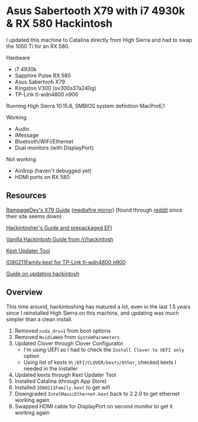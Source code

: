 # Asus Sabertooth X79 with i7 4930k & RX 580 Hackintosh

I updated this machine to Catalina directly from High Sierra and had to swap the 1050 Ti for an RX 580.

Hardware
* i7 4930k
* Sapphire Pulse RX 580
* Asus Sabertooh X79
* Kingston V300 (sv300s37a240g)
* TP-Link tl-wdn4800 n900

Running High Sierra 10.15.6, SMBIOS system definition MacPro6,1

Working
* Audio
* iMessage
* Bluetooth/WiFi/Ethernet
* Dual monitors (with DisplayPort)

Not working
* Airdrop (haven't debugged yet)
* HDMI ports on RX 580

## Resources
[RampageDev's X79 Guide](X79.dmg) ([mediafire mirror](http://www.mediafire.com/file/pd6v64ym2s9fv6n/X79.dmg/file)) (found through [reddit](https://www.reddit.com/r/hackintosh/comments/9ga0r9/rampagedev_x79_dmg/) since their site seems down)

[Hackintosher's Guide and prepackaged EFI](https://hackintosher.com/guides/high-sierra-install-full-guide/)

[Vanilla Hackintosh Guide from /r/hackintosh](https://hackintosh.gitbook.io/-r-hackintosh-vanilla-desktop-guide/)

[Kext Updater Tool](https://bitbucket.org/profdrluigi/kextupdater/downloads/)

[IO80211Family.kext for TP-Link tl-wdn4800 n900](https://www.tonymacx86.com/threads/solved-my-wifi-tl-wdn4800-n900-not-working-after-install-mojave.257115/)

[Guide on updating hackintosh](https://davejansen.com/keeping-your-hackintosh-up-to-date/)

## Overview
This time around, hackintoshing has matured a lot, even in the last 1.5 years since I reinstalled High Sierra on this machine, and updating was much simpler than a clean install.

1. Removed `nvda_drv=1` from boot options
1. Removed `NvidiaWeb` from `SystemParameters`
1. Updated Clover through Clover Configurator
   * I'm using UEFI so I had to check the `Install Clover to UEFI only` option
   * Using list of kexts in `/EFI/CLOVER/kexts/Other`, checked kexts I needed in the installer
1. Updated kexts through Kext Updater Tool
1. Installed Catalina (through App Store)
1. Installed `IO80211Family.kext` to get wifi
1. Downgraded `IntelMausiEthernet.kext` back to 2.2.0 to get ethernet working again
1. Swapped HDMI cable for DisplayPort on second monitor to get it working again
